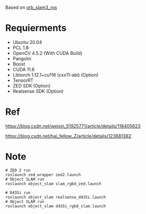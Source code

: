 Based on [orb_slam3_ros](https://github.com/thien94/orb_slam3_ros)

# Requierments

- Ubuntu 20.04
- PCL 1.8
- OpenCV 4.5.2 (With CUDA Build)
- Pangolin
- Boost
- CUDA 11.6
- Libtorch 1.12.1+cu116 (cxx11-abi) (Option)
- TensorRT
- ZED SDK (Option)
- Realsense SDK (Option)

# Ref

https://blog.csdn.net/weixin_51925771/article/details/118405623
 
https://blog.csdn.net/hai_fellow_Z/article/details/123681382

# Note

```
# ZED 2 run
roslaunch zed_wrapper zed2.launch
# Object SLAM run
roslaunch object_slam slam_rgbd_zed.launch

# D435i run
roslaunch object_slam realsense_d435i.launch
# Object SLAM run
roslaunch object_slam d435i_rgbd_slam.launch
```
